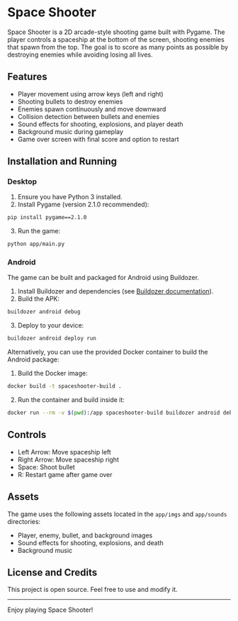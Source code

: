# Space Shooter

Space Shooter is a 2D arcade-style shooting game built with Pygame. The player controls a spaceship at the bottom of the screen, shooting enemies that spawn from the top. The goal is to score as many points as possible by destroying enemies while avoiding losing all lives.

## Features

- Player movement using arrow keys (left and right)
- Shooting bullets to destroy enemies
- Enemies spawn continuously and move downward
- Collision detection between bullets and enemies
- Sound effects for shooting, explosions, and player death
- Background music during gameplay
- Game over screen with final score and option to restart

## Installation and Running

### Desktop

1. Ensure you have Python 3 installed.
2. Install Pygame (version 2.1.0 recommended):

```bash
pip install pygame==2.1.0
```

3. Run the game:

```bash
python app/main.py
```

### Android

The game can be built and packaged for Android using Buildozer.

1. Install Buildozer and dependencies (see [Buildozer documentation](https://buildozer.readthedocs.io/en/latest/)).
2. Build the APK:

```bash
buildozer android debug
```

3. Deploy to your device:

```bash
buildozer android deploy run
```

Alternatively, you can use the provided Docker container to build the Android package:

1. Build the Docker image:

```bash
docker build -t spaceshooter-build .
```

2. Run the container and build inside it:

```bash
docker run --rm -v $(pwd):/app spaceshooter-build buildozer android debug
```

## Controls

- Left Arrow: Move spaceship left
- Right Arrow: Move spaceship right
- Space: Shoot bullet
- R: Restart game after game over

## Assets

The game uses the following assets located in the `app/imgs` and `app/sounds` directories:

- Player, enemy, bullet, and background images
- Sound effects for shooting, explosions, and death
- Background music

## License and Credits

This project is open source. Feel free to use and modify it.

---

Enjoy playing Space Shooter!
